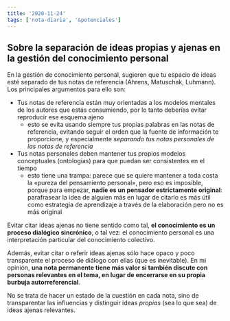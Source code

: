 ```yaml
---
title: '2020-11-24'
tags: ['nota-diaria', '&potenciales']
---
```


## Sobre la separación de ideas propias y ajenas en la gestión del conocimiento personal

En la gestión de conocimiento personal, sugieren que tu espacio de ideas esté separado de tus notas de referencia (Ahrens, Matuschak, Luhmann). Los principales argumentos para ello son:

- Tus notas de referencia están muy orientadas a los modelos mentales de los autores que estás consumiendo, por lo tanto deberías evitar reproducir ese esquema ajeno
  - esto se evita usando siempre tus propias palabras en las notas de referencia, evitando seguir el orden que la fuente de información te proporcione, y especialmente *separando tus notas personales de las notas de referencia*
- Tus notas personales deben mantener tus propios modelos conceptuales (ontologías) para que puedan ser consistentes en el tiempo
  - esto tiene una trampa: parece que se quiere mantener a toda costa la «pureza del pensamiento personal», pero eso es imposible, porque para empezar, **nadie es un pensador estrictamente original**: parafrasear la idea de alguien más en lugar de citarlo es más útil como estrategia de aprendizaje a través de la elaboración pero no es más original

Evitar citar ideas ajenas no tiene sentido como tal, **el conocimiento es un proceso dialógico sincrónico**, o tal vez: el conocimiento personal es una interpretación particular del conocimiento colectivo.

Además, evitar citar o referir ideas ajenas sólo hace opaco y poco transparente el proceso de diálogo con ellas (que es inevitable). En mi opinión, **una nota permanente tiene más valor si también discute con personas relevantes en el tema, en lugar de encerrarse en su propia burbuja autorreferencial**.

No se trata de hacer un estado de la cuestión en cada nota, sino de transparentar las influencias y distinguir ideas *propias* (sea lo que sea) de ideas ajenas relevantes.
